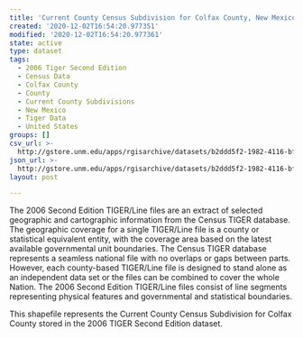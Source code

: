 ```yaml
---
title: 'Current County Census Subdivision for Colfax County, New Mexico, 2006se TIGER'
created: '2020-12-02T16:54:20.977351'
modified: '2020-12-02T16:54:20.977361'
state: active
type: dataset
tags:
  - 2006 Tiger Second Edition
  - Census Data
  - Colfax County
  - County
  - Current County Subdivisions
  - New Mexico
  - Tiger Data
  - United States
groups: []
csv_url: >-
  http://gstore.unm.edu/apps/rgisarchive/datasets/b2ddd5f2-1982-4116-bffa-ad38b623450d/tgr2006se_colf_cousubcu.derived.csv
json_url: >-
  http://gstore.unm.edu/apps/rgisarchive/datasets/b2ddd5f2-1982-4116-bffa-ad38b623450d/tgr2006se_colf_cousubcu.derived.json
layout: post

---
```

The 2006 Second Edition TIGER/Line files are an extract of selected geographic and cartographic information from the Census TIGER database.  The geographic coverage for a single TIGER/Line file is a county or statistical equivalent entity, with the coverage area based on the latest available governmental unit boundaries. The Census TIGER database represents a seamless national file with no overlaps or gaps between parts.  However, each county-based TIGER/Line file is designed to stand alone as an independent data set or the files can be combined to cover the whole Nation.  The 2006 Second Edition  TIGER/Line files consist of line segments representing physical features and governmental and statistical boundaries.  

This shapefile represents the Current County Census Subdivision for Colfax County stored in the 2006 TIGER Second Edition dataset.
